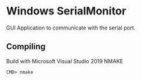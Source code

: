 # Windows SerialMonitor

GUI Application to communicate with the serial port.

## Compiling

Build with Microsoft Visual Studio 2019 NMAKE

```
CMD> nmake
```